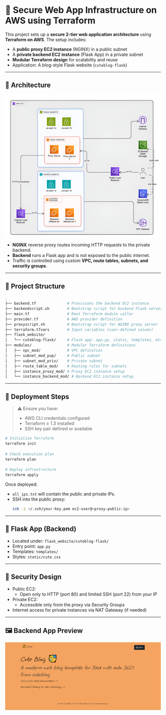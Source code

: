 
# 🔐 Secure Web App Infrastructure on AWS using Terraform

This project sets up a **secure 2-tier web application architecture** using **Terraform on AWS**. The setup includes:

- A **public proxy EC2 instance** (NGINX) in a public subnet
- A **private backend EC2 instance** (Flask App) in a private subnet
- **Modular Terraform design** for scalability and reuse
- Application: A blog-style Flask website (`cuteblog-flask`)

---

## 📌 Architecture
![BackEndApp](./arch.png)

- **NGINX** reverse proxy routes incoming HTTP requests to the private backend.
- **Backend** runs a Flask app and is not exposed to the public internet.
- Traffic is controlled using custom **VPC, route tables, subnets, and security groups**.

---

## 📁 Project Structure

```bash
.
├── backend.tf              # Provisions the backend EC2 instance
├── backendscript.sh        # Bootstrap script for backend Flask server
├── main.tf                 # Root Terraform module caller
├── provider.tf             # AWS provider definition
├── proxyscript.sh          # Bootstrap script for NGINX proxy server
├── terraform.tfvars        # Input variables (user-defined values)
├── flask_website/
│   └── cuteblog-flask/     # Flask app: app.py, static, templates, etc.
├── modules/                # Modular Terraform definitions
│   ├── vpc_mod/            # VPC definition
│   ├── subnet_mod_pup/     # Public subnet
│   ├── subnet_mod_priv/    # Private subnet
│   ├── route_table_mod/    # Routing rules for subnets
│   ├── instance_proxy_mod/ # Proxy EC2 instance setup
│   └── instance_backend_mod/ # Backend EC2 instance setup
```

---

## 🚀 Deployment Steps

> ⚠️ Ensure you have:
> - AWS CLI credentials configured
> - Terraform ≥ 1.3 installed
> - SSH key pair defined or available

```bash
# Initialize Terraform
terraform init

# Check execution plan
terraform plan

# Deploy infrastructure
terraform apply
```

Once deployed:

- `all_ips.txt` will contain the public and private IPs.
- SSH into the public proxy:  
  ```bash
  ssh -i ~/.ssh/your-key.pem ec2-user@<proxy-public-ip>
  ```

---

## 🧪 Flask App (Backend)

- Located under: `flask_website/cuteblog-flask/`
- Entry point: `app.py`
- Templates: `templates/`  
- Styles: `static/cute.css`

---

## 🔐 Security Design

- Public EC2:
  - Open only to HTTP (port 80) and limited SSH (port 22) from your IP
- Private EC2:
  - Accessible only from the proxy via Security Groups
- Internet access for private instances via NAT Gateway (if needed)

---

## 🖼️ Backend App Preview

![BackEndApp](./flask_website/cuteblog-flask/static/BackEndApp.png)


